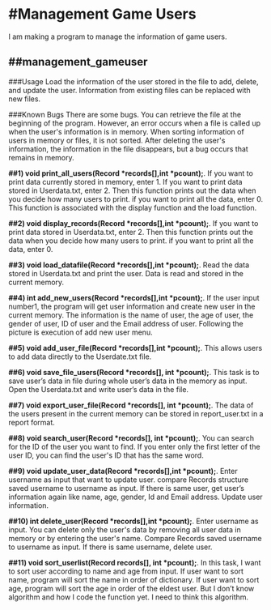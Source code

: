 **#Management Game Users**
======================
I am making a program to manage the information of game users.


##management_gameuser
----------------------
###Usage
Load the information of the user stored in the file to add, delete, and update the user.
Information from existing files can be replaced with new files.

###Known Bugs
There are some bugs.
You can retrieve the file at the beginning of the program. 
However, an error occurs when a file is called up when the user's information is in memory.
When sorting information of users in memory or files, it is not sorted.
After deleting the user's information, the information in the file disappears, but a bug occurs that remains in memory.


**##1)	void print_all_users(Record *records[],int *pcount);**. 
If you want to print data currently stored in memory, enter 1. If you want to print data stored in Userdata.txt, enter 2. Then this function prints out the data when you decide how many users to print. if you want to print all the data, enter 0. This function is associated with the display function and the load function. 

**##2)	void display_records(Record *records[],int *pcount);**.
If you want to print data stored in Userdata.txt, enter 2. Then this function prints out the data when you decide how many users to print. if you want to print all the data, enter 0.

**##3)	void load_datafile(Record *records[],int *pcount);**. 
Read the data stored in Userdata.txt and print the user. Data is read and stored in the current memory.

**##4)	int add_new_users(Record *records[],int *pcount);**. 
If the user input number1, the program will get user information and create new user in the current memory. The information is the name of user, the age of user, the gender of user, ID of user and the Email address of user. Following the picture is execution of add new user menu.

**##5)	void add_user_file(Record *records[],int *pcount);**. 
This allows users to add data directly to the Userdate.txt file.

**##6)	void save_file_users(Record *records[], int *pcount);**. 
This task is to save user’s data in file during whole user’s data in the memory as input. Open the Userdata.txt and write user’s data in the file.

**##7)	void export_user_file(Record *records[], int *pcount);**. 
The data of the users present in the current memory can be stored in report_user.txt in a report format.

**##8)	void search_user(Record *records[], int *pcount);**. 
You can search for the ID of the user you want to find. If you enter only the first letter of the user ID, you can find the user's ID that has the same word.

**##9)	void update_user_data(Record *records[],int *pcount);**. 
Enter username as input that want to update user. compare Records structure saved username to username as input. If there is same user, get user’s information again like name, age, gender, Id and Email address. Update user information.

**##10)	int delete_user(Record *records[],int *pcount);**. 
Enter username as input. You can delete only the user's data by removing all user data in memory or by entering the user's name. Compare Records saved username to username as input. If there is same username, delete user. 

**##11)	void sort_userlist(Record records[], int *pcount);**. 
In this task, I want to sort user according to name and age from input. If user want to sort name, program will sort the name in order of dictionary. If user want to sort age, program will sort the age in order of the eldest user. But I don’t know algorithm and how I code the function yet. I need to think this algorithm.
